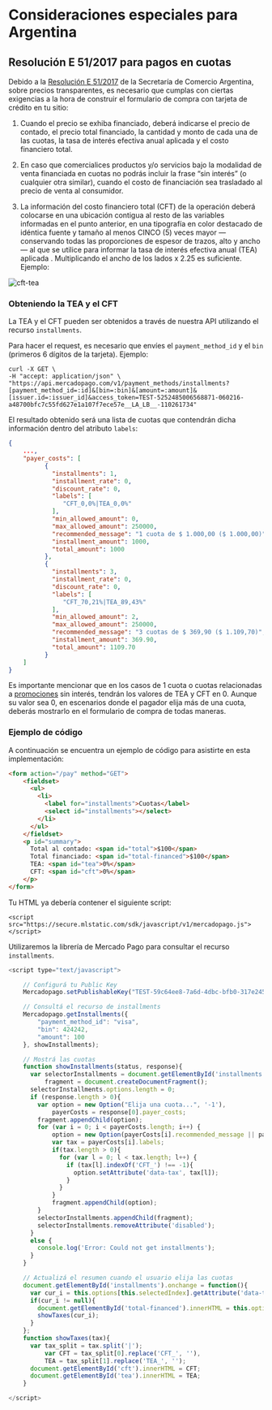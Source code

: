 # Consideraciones especiales para Argentina

## Resolución E 51/2017 para pagos en cuotas

Debido a la [Resolución E 51/2017](https://www.boletinoficial.gob.ar/#!DetalleNormaBusquedaRapida/158269/20170125/resolucion%2051) de la Secretaría de Comercio Argentina, sobre precios transparentes, es necesario que cumplas con ciertas exigencias a la hora de construir el formulario de compra con tarjeta de crédito en tu sitio:

1. Cuando el precio se exhiba financiado, deberá indicarse el precio de contado, el precio total financiado, la cantidad y monto de cada una de las cuotas, la tasa de interés efectiva anual aplicada y el costo financiero total.

2. En caso que comercialices productos y/o servicios bajo la modalidad de venta financiada en cuotas no podrás incluir la frase “sin interés” (o cualquier otra similar), cuando el costo de financiación sea trasladado al precio de venta al consumidor.

3. La información del costo financiero total (CFT) de la operación deberá colocarse en una ubicación contigua al resto de las variables informadas en el punto anterior, en una tipografía en color destacado de idéntica fuente y tamaño al menos CINCO (5) veces mayor —conservando todas las proporciones de espesor de trazos, alto y ancho— al que se utilice para informar la tasa de interés efectiva anual (TEA) aplicada . Multiplicando el ancho de los lados x 2.25 es suficiente. Ejemplo:

![cft-tea](https://secure.mlstatic.com/developers/site/cloud/assets/misc/tea-cft.png)

### Obteniendo la TEA y el CFT

La TEA y el CFT pueden ser obtenidos a través de nuestra API utilizando el recurso `installments`.

Para hacer el request, es necesario que envíes el `payment_method_id` y el `bin` (primeros 6 dígitos de la tarjeta). Ejemplo:

```
curl -X GET \
-H "accept: application/json" \
"https://api.mercadopago.com/v1/payment_methods/installments?[payment_method_id=:id]&[bin=:bin]&[amount=:amount]&[issuer.id=:issuer_id]&access_token=TEST-5252485006568871-060216-a48700bfc7c55fd627e1a107f7ece57e__LA_LB__-110261734"
```

El resultado obtenido será una lista de cuotas que contendrán dicha información dentro del atributo `labels`:

```json
{
	...,
    "payer_costs": [
          {
            "installments": 1,
            "installment_rate": 0,
            "discount_rate": 0,
            "labels": [
               "CFT_0,0%|TEA_0,0%"
            ],
            "min_allowed_amount": 0,
            "max_allowed_amount": 250000,
            "recommended_message": "1 cuota de $ 1.000,00 ($ 1.000,00)",
            "installment_amount": 1000,
            "total_amount": 1000
          },
          {
            "installments": 3,
            "installment_rate": 0,
            "discount_rate": 0,
            "labels": [
               "CFT_70,21%|TEA_89,43%"
            ],
            "min_allowed_amount": 2,
            "max_allowed_amount": 250000,
            "recommended_message": "3 cuotas de $ 369,90 ($ 1.109,70)",
            "installment_amount": 369.90,
            "total_amount": 1109.70
          }
    ]
}
```

Es importante mencionar que en los casos de 1 cuota o cuotas relacionadas a [promociones](https://www.mercadopago.com.ar/promociones) sin interés, tendrán los valores de TEA y CFT en 0. Aunque su valor sea 0, en escenarios donde el pagador elija más de una cuota, deberás mostrarlo en el formulario de compra de todas maneras.

### Ejemplo de código

A continuación se encuentra un ejemplo de código para asistirte en esta implementación:

```html
<form action="/pay" method="GET">
    <fieldset>
      <ul>
        <li>
          <label for="installments">Cuotas</label>
          <select id="installments"></select>
        </li>
      </ul>
    </fieldset>
    <p id="summary">
      Total al contado: <span id="total">$100</span>
      Total financiado: <span id="total-financed">$100</span>
      TEA: <span id="tea">0%</span>
      CFT: <span id="cft">0%</span>
    </p>
</form>
```


Tu HTML ya debería contener el siguiente script:

```
<script src="https://secure.mlstatic.com/sdk/javascript/v1/mercadopago.js"></script>
```

Utilizaremos la librería de Mercado Pago para consultar el recurso `installments`.

```javascript
<script type="text/javascript">

    // Configurá tu Public Key
    Mercadopago.setPublishableKey("TEST-59c64ee8-7a6d-4dbc-bfb0-317e24534eea");

    // Consultá el recurso de installments
    Mercadopago.getInstallments({
        "payment_method_id": "visa",
        "bin": 424242,
        "amount": 100
    }, showInstallments);

    // Mostrá las cuotas
    function showInstallments(status, response){
      var selectorInstallments = document.getElementById('installments'),
          fragment = document.createDocumentFragment();
      selectorInstallments.options.length = 0;
      if (response.length > 0){
        var option = new Option("Elija una cuota...", '-1'),
            payerCosts = response[0].payer_costs;
        fragment.appendChild(option);
        for (var i = 0; i < payerCosts.length; i++) {
            option = new Option(payerCosts[i].recommended_message || payerCosts[i].installments, payerCosts[i].installments); 
            var tax = payerCosts[i].labels;
            if(tax.length > 0){
              for (var l = 0; l < tax.length; l++) {
                if (tax[l].indexOf('CFT_') !== -1){
                  option.setAttribute('data-tax', tax[l]); 
                } 
              }
            }
            fragment.appendChild(option);
        }
        selectorInstallments.appendChild(fragment);
        selectorInstallments.removeAttribute('disabled');
      }
      else {
        console.log('Error: Could not get installments');
      }
    }

    // Actualizá el resumen cuando el usuario elija las cuotas
    document.getElementById('installments').onchange = function(){
      var cur_i = this.options[this.selectedIndex].getAttribute('data-tax');
      if(cur_i != null){
        document.getElementById('total-financed').innerHTML = this.options[this.selectedIndex].text;
        showTaxes(cur_i);
      }
    };
    function showTaxes(tax){
      var tax_split = tax.split('|');
          var CFT = tax_split[0].replace('CFT_', ''),
          TEA = tax_split[1].replace('TEA_', '');
      document.getElementById('cft').innerHTML = CFT;
      document.getElementById('tea').innerHTML = TEA;
    }

</script>
```